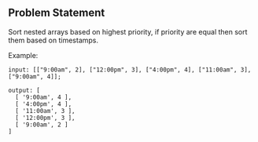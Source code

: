 ## Problem Statement

Sort nested arrays based on highest priority, if priority are equal then sort them based on timestamps.

Example: 
```
input: [["9:00am", 2], ["12:00pm", 3], ["4:00pm", 4], ["11:00am", 3],["9:00am", 4]];

output: [
  [ '9:00am', 4 ],
  [ '4:00pm', 4 ],
  [ '11:00am', 3 ],
  [ '12:00pm', 3 ],
  [ '9:00am', 2 ]
]

```